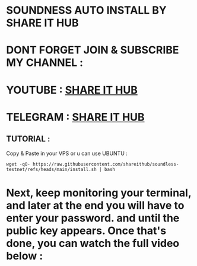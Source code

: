 # SOUNDNESS AUTO INSTALL BY SHARE IT HUB

# DONT FORGET JOIN & SUBSCRIBE MY CHANNEL :

# YOUTUBE : [SHARE IT HUB](www.youtube.com/@SHAREITHUB_COM)
# TELEGRAM : [SHARE IT HUB](t.me/SHAREITHUB_COM)

## TUTORIAL :

Copy & Paste in  your VPS or u  can use UBUNTU :
```
wget -qO- https://raw.githubusercontent.com/shareithub/soundless-testnet/refs/heads/main/install.sh | bash
```

# Next, keep monitoring your terminal, and later at the end you will have to enter your password. and until the public key appears. Once that's done, you can watch the full video below :

